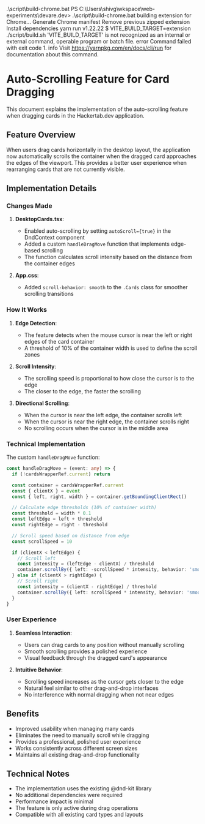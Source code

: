 .\script\build-chrome.bat
PS C:\Users\shivg\wkspace\web-experiments\devare.dev> .\script\build-chrome.bat
building extension for Chrome...
Generate Chrome manifest
Remove previous zipped extension
Install dependencies
yarn run v1.22.22
$ VITE_BUILD_TARGET=extension ./script/build.sh
'VITE_BUILD_TARGET' is not recognized as an internal or external command,
operable program or batch file.
error Command failed with exit code 1.
info Visit https://yarnpkg.com/en/docs/cli/run for documentation about this command.

# Auto-Scrolling Feature for Card Dragging

This document explains the implementation of the auto-scrolling feature when dragging cards in the Hackertab.dev application.

## Feature Overview

When users drag cards horizontally in the desktop layout, the application now automatically scrolls the container when the dragged card approaches the edges of the viewport. This provides a better user experience when rearranging cards that are not currently visible.

## Implementation Details

### Changes Made

1. **DesktopCards.tsx**:

   - Enabled auto-scrolling by setting `autoScroll={true}` in the DndContext component
   - Added a custom `handleDragMove` function that implements edge-based scrolling
   - The function calculates scroll intensity based on the distance from the container edges

2. **App.css**:
   - Added `scroll-behavior: smooth` to the `.Cards` class for smoother scrolling transitions

### How It Works

1. **Edge Detection**:

   - The feature detects when the mouse cursor is near the left or right edges of the card container
   - A threshold of 10% of the container width is used to define the scroll zones

2. **Scroll Intensity**:

   - The scrolling speed is proportional to how close the cursor is to the edge
   - The closer to the edge, the faster the scrolling

3. **Directional Scrolling**:
   - When the cursor is near the left edge, the container scrolls left
   - When the cursor is near the right edge, the container scrolls right
   - No scrolling occurs when the cursor is in the middle area

### Technical Implementation

The custom `handleDragMove` function:

```typescript
const handleDragMove = (event: any) => {
  if (!cardsWrapperRef.current) return

  const container = cardsWrapperRef.current
  const { clientX } = event
  const { left, right, width } = container.getBoundingClientRect()

  // Calculate edge thresholds (10% of container width)
  const threshold = width * 0.1
  const leftEdge = left + threshold
  const rightEdge = right - threshold

  // Scroll speed based on distance from edge
  const scrollSpeed = 10

  if (clientX < leftEdge) {
    // Scroll left
    const intensity = (leftEdge - clientX) / threshold
    container.scrollBy({ left: -scrollSpeed * intensity, behavior: 'smooth' })
  } else if (clientX > rightEdge) {
    // Scroll right
    const intensity = (clientX - rightEdge) / threshold
    container.scrollBy({ left: scrollSpeed * intensity, behavior: 'smooth' })
  }
}
```

### User Experience

1. **Seamless Interaction**:

   - Users can drag cards to any position without manually scrolling
   - Smooth scrolling provides a polished experience
   - Visual feedback through the dragged card's appearance

2. **Intuitive Behavior**:
   - Scrolling speed increases as the cursor gets closer to the edge
   - Natural feel similar to other drag-and-drop interfaces
   - No interference with normal dragging when not near edges

## Benefits

- Improved usability when managing many cards
- Eliminates the need to manually scroll while dragging
- Provides a professional, polished user experience
- Works consistently across different screen sizes
- Maintains all existing drag-and-drop functionality

## Technical Notes

- The implementation uses the existing @dnd-kit library
- No additional dependencies were required
- Performance impact is minimal
- The feature is only active during drag operations
- Compatible with all existing card types and layouts

